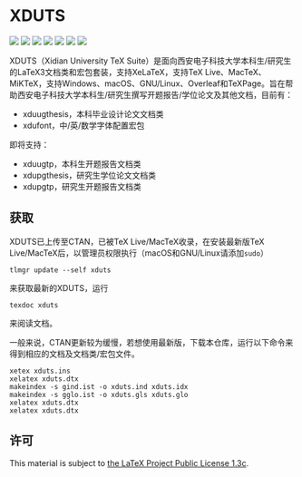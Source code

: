 # XDUTS

[![](https://img.shields.io/ctan/v/xduts)](https://www.ctan.org/pkg/xduts) [![](https://img.shields.io/github/license/note286/xduts)](https://github.com/note286/xduts/blob/main/LICENSE) [![](https://img.shields.io/github/stars/note286/xduts)](https://github.com/note286/xduts) [![](https://img.shields.io/github/issues/note286/xduts)](https://github.com/note286/xduts/issues?q=is%3Aopen+is%3Aissue) [![](https://img.shields.io/github/issues-closed/note286/xduts)](https://github.com/note286/xduts/issues?q=is%3Aissue+is%3Aclosed) [![](https://img.shields.io/github/commit-activity/m/note286/xduts)](https://github.com/note286/xduts/commits/main) [![](https://img.shields.io/github/v/tag/note286/xduts)](https://github.com/note286/xduts/tags)

XDUTS（Xidian University TeX Suite）是面向西安电子科技大学本科生/研究生的LaTeX3文档类和宏包套装，支持XeLaTeX，支持TeX Live、MacTeX、MiKTeX，支持Windows、macOS、GNU/Linux、Overleaf和TeXPage。旨在帮助西安电子科技大学本科生/研究生撰写开题报告/学位论文及其他文档，目前有：

- xduugthesis，本科毕业设计论文文档类
- xdufont，中/英/数学字体配置宏包

即将支持：

- xduugtp，本科生开题报告文档类
- xdupgthesis，研究生学位论文文档类
- xdupgtp，研究生开题报告文档类

## 获取

XDUTS已上传至CTAN，已被TeX Live/MacTeX收录，在安装最新版TeX Live/MacTeX后，以管理员权限执行（macOS和GNU/Linux请添加`sudo`）

```shell
tlmgr update --self xduts
```

来获取最新的XDUTS，运行

```shell
texdoc xduts
```

来阅读文档。

一般来说，CTAN更新较为缓慢，若想使用最新版，下载本仓库，运行以下命令来得到相应的文档及文档类/宏包文件。

```shell
xetex xduts.ins
xelatex xduts.dtx
makeindex -s gind.ist -o xduts.ind xduts.idx
makeindex -s gglo.ist -o xduts.gls xduts.glo
xelatex xduts.dtx
xelatex xduts.dtx
```

## 许可

This material is subject to [the LaTeX Project Public License 1.3c](https://ctan.org/license/lppl1.3).
